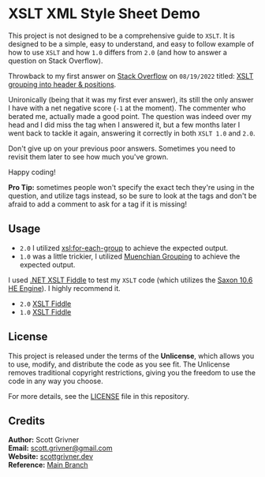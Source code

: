 # XSLT XML Style Sheet Demo

This project is not designed to be a comprehensive guide to `XSLT`. It is designed to be a simple, easy to understand, and easy to follow example of how to use `XSLT` and how `1.0` differs from `2.0` (and how to answer a question on Stack Overflow).

Throwback to my first answer on [Stack Overflow](https://stackoverflow.com/) on `08/19/2022` titled: [XSLT grouping into header & positions](https://stackoverflow.com/questions/73288223/xslt-grouping-into-header-positions). 

Unironically (being that it was my first ever answer), its still the only answer I have with a net negative score (`-1` at the moment). The commenter who berated me, actually made a good point. The question was indeed over my head and I did miss the tag when I answered it, but a few months later I went back to tackle it again, answering it correctly in both `XSLT 1.0` and `2.0`.

Don't give up on your previous poor answers. Sometimes you need to revisit them later to see how much you've grown.

Happy coding!

**Pro Tip:** sometimes people won't specify the exact tech they're using in the question, and utilize tags instead, so be sure to look at the tags and don't be afraid to add a comment to ask for a tag if it is missing!

## Usage

- `2.0` I utilized [xsl:for-each-group](https://www.w3.org/TR/xslt20/#xsl-for-each-group) to achieve the expected output.
- `1.0` was a little trickier, I utilized [Muenchian Grouping](https://www.jenitennison.com/xslt/grouping/muenchian.html) to achieve the expected output.

I used [.NET XSLT Fiddle](https://xsltfiddle.liberty-development.net/) to test my `XSLT` code (which utilizes the [Saxon 10.6 HE Engine](https://www.saxonica.com/welcome/welcome.xml)). I highly recommend it.

- `2.0` [XSLT Fiddle](https://xsltfiddle.liberty-development.net/gWmsLAD)
- `1.0` [XSLT Fiddle](https://xsltfiddle.liberty-development.net/jyH7UDF)

## License
This project is released under the terms of the **Unlicense**, which allows you to use, modify, and distribute the code as you see fit. The Unlicense removes traditional copyright restrictions, giving you the freedom to use the code in any way you choose.

For more details, see the [LICENSE](LICENSE) file in this repository.

## Credits

**Author:** Scott Grivner <br>
**Email:** scott.grivner@gmail.com <br>
**Website:** [scottgrivner.dev](https://www.scottgriv.dev) <br>
**Reference:** [Main Branch](https://github.com/scottgriv/xml-xslt_style_sheet_demo) <br>